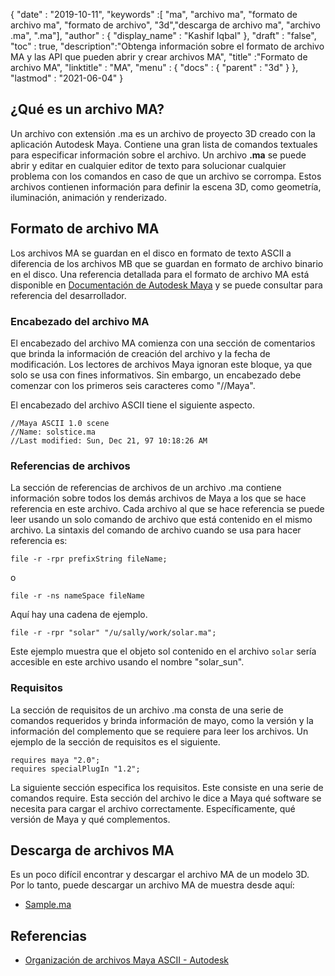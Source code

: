 {
  "date" : "2019-10-11",
  "keywords" :[ "ma", "archivo ma", "formato de archivo ma", "formato de archivo", "3d","descarga de archivo ma", "archivo .ma", ".ma"],
  "author" : {
    "display_name" : "Kashif Iqbal"
},
  "draft" : "false",
  "toc" : true,
  "description":"Obtenga información sobre el formato de archivo MA y las API que pueden abrir y crear archivos MA",
  "title" :"Formato de archivo MA",
  "linktitle" : "MA",
  "menu" : {
    "docs" : {
      "parent" : "3d"
}
},
  "lastmod" : "2021-06-04"
}

## ¿Qué es un archivo MA?

Un archivo con extensión .ma es un archivo de proyecto 3D creado con la aplicación Autodesk Maya. Contiene una gran lista de comandos textuales para especificar información sobre el archivo. Un archivo **.ma** se puede abrir y editar en cualquier editor de texto para solucionar cualquier problema con los comandos en caso de que un archivo se corrompa. Estos archivos contienen información para definir la escena 3D, como geometría, iluminación, animación y renderizado.

## Formato de archivo MA

Los archivos MA se guardan en el disco en formato de texto ASCII a diferencia de los archivos MB que se guardan en formato de archivo binario en el disco. Una referencia detallada para el formato de archivo MA está disponible en [Documentación de Autodesk Maya](https://download.autodesk.com/us/maya/2010help/index.html?url=Glossary_M_ma_file_format.htm,topicNumber=d0e192001) y se puede consultar para referencia del desarrollador.

### Encabezado del archivo MA

El encabezado del archivo MA comienza con una sección de comentarios que brinda la información de creación del archivo y la fecha de modificación. Los lectores de archivos Maya ignoran este bloque, ya que solo se usa con fines informativos. Sin embargo, un encabezado debe comenzar con los primeros seis caracteres como "//Maya".

El encabezado del archivo ASCII tiene el siguiente aspecto.

```
//Maya ASCII 1.0 scene
//Name: solstice.ma
//Last modified: Sun, Dec 21, 97 10:18:26 AM
```
### Referencias de archivos

La sección de referencias de archivos de un archivo .ma contiene información sobre todos los demás archivos de Maya a los que se hace referencia en este archivo. Cada archivo al que se hace referencia se puede leer usando un solo comando de archivo que está contenido en el mismo archivo. La sintaxis del comando de archivo cuando se usa para hacer referencia es:

```
file -r -rpr prefixString fileName;
```
o

```
file -r -ns nameSpace fileName
```
Aquí hay una cadena de ejemplo.

```
file -r -rpr "solar" "/u/sally/work/solar.ma";
```
Este ejemplo muestra que el objeto sol contenido en el archivo `solar` sería accesible en este archivo usando el nombre "solar_sun".

### Requisitos

La sección de requisitos de un archivo .ma consta de una serie de comandos requeridos y brinda información de mayo, como la versión y la información del complemento que se requiere para leer los archivos. Un ejemplo de la sección de requisitos es el siguiente.

```
requires maya "2.0";
requires specialPlugIn "1.2";
```


La siguiente sección especifica los requisitos. Este consiste en una serie de comandos require. Esta sección del archivo le dice a Maya qué software se necesita para cargar el archivo correctamente. Específicamente, qué versión de Maya y qué complementos.

## Descarga de archivos MA
Es un poco difícil encontrar y descargar el archivo MA de un modelo 3D. Por lo tanto, puede descargar un archivo MA de muestra desde aquí:

- [Sample.ma](../sample.ma)


## Referencias

* [Organización de archivos Maya ASCII - Autodesk](https://download.autodesk.com/us/maya/2010help/index.html?url=Glossary_M_ma_file_format.htm,topicNumber=d0e192001)

